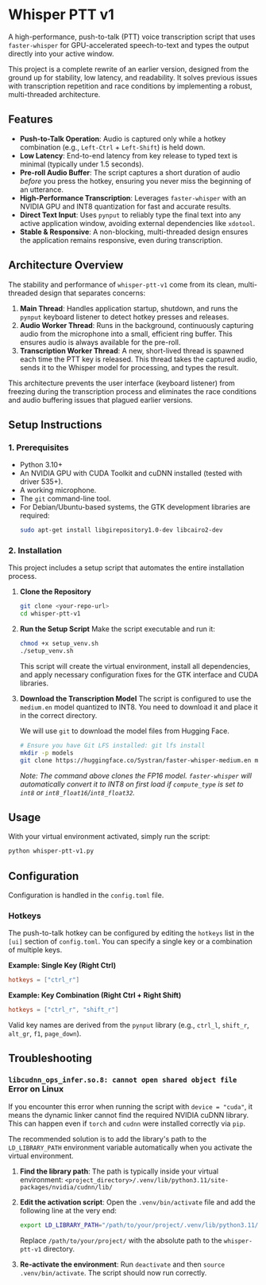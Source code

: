 # Whisper PTT v1

A high-performance, push-to-talk (PTT) voice transcription script that uses `faster-whisper` for GPU-accelerated speech-to-text and types the output directly into your active window.

This project is a complete rewrite of an earlier version, designed from the ground up for stability, low latency, and readability. It solves previous issues with transcription repetition and race conditions by implementing a robust, multi-threaded architecture.

## Features

- **Push-to-Talk Operation**: Audio is captured only while a hotkey combination (e.g., `Left-Ctrl` + `Left-Shift`) is held down.
- **Low Latency**: End-to-end latency from key release to typed text is minimal (typically under 1.5 seconds).
- **Pre-roll Audio Buffer**: The script captures a short duration of audio *before* you press the hotkey, ensuring you never miss the beginning of an utterance.
- **High-Performance Transcription**: Leverages `faster-whisper` with an NVIDIA GPU and INT8 quantization for fast and accurate results.
- **Direct Text Input**: Uses `pynput` to reliably type the final text into any active application window, avoiding external dependencies like `xdotool`.
- **Stable & Responsive**: A non-blocking, multi-threaded design ensures the application remains responsive, even during transcription.

## Architecture Overview

The stability and performance of `whisper-ptt-v1` come from its clean, multi-threaded design that separates concerns:

1.  **Main Thread**: Handles application startup, shutdown, and runs the `pynput` keyboard listener to detect hotkey presses and releases.
2.  **Audio Worker Thread**: Runs in the background, continuously capturing audio from the microphone into a small, efficient ring buffer. This ensures audio is always available for the pre-roll.
3.  **Transcription Worker Thread**: A new, short-lived thread is spawned each time the PTT key is released. This thread takes the captured audio, sends it to the Whisper model for processing, and types the result.

This architecture prevents the user interface (keyboard listener) from freezing during the transcription process and eliminates the race conditions and audio buffering issues that plagued earlier versions.

## Setup Instructions

### 1. Prerequisites

-   Python 3.10+
-   An NVIDIA GPU with CUDA Toolkit and cuDNN installed (tested with driver 535+).
-   A working microphone.
-   The `git` command-line tool.
-   For Debian/Ubuntu-based systems, the GTK development libraries are required:
    ```bash
    sudo apt-get install libgirepository1.0-dev libcairo2-dev
    ```

### 2. Installation

This project includes a setup script that automates the entire installation process.

1.  **Clone the Repository**
    ```bash
    git clone <your-repo-url>
    cd whisper-ptt-v1
    ```

2.  **Run the Setup Script**
    Make the script executable and run it:
    ```bash
    chmod +x setup_venv.sh
    ./setup_venv.sh
    ```
    This script will create the virtual environment, install all dependencies, and apply necessary configuration fixes for the GTK interface and CUDA libraries.

4.  **Download the Transcription Model**
    The script is configured to use the `medium.en` model quantized to INT8. You need to download it and place it in the correct directory.

    We will use `git` to download the model files from Hugging Face.
    ```bash
    # Ensure you have Git LFS installed: git lfs install
    mkdir -p models
    git clone https://huggingface.co/Systran/faster-whisper-medium.en models/faster-whisper-medium.en-int8
    ```
    *Note: The command above clones the FP16 model. `faster-whisper` will automatically convert it to INT8 on first load if `compute_type` is set to `int8` or `int8_float16`/`int8_float32`.*

## Usage

With your virtual environment activated, simply run the script:

```bash
python whisper-ptt-v1.py
```

## Configuration

Configuration is handled in the `config.toml` file.

### Hotkeys

The push-to-talk hotkey can be configured by editing the `hotkeys` list in the `[ui]` section of `config.toml`. You can specify a single key or a combination of multiple keys.

**Example: Single Key (Right Ctrl)**
```toml
hotkeys = ["ctrl_r"]
```

**Example: Key Combination (Right Ctrl + Right Shift)**
```toml
hotkeys = ["ctrl_r", "shift_r"]
```

Valid key names are derived from the `pynput` library (e.g., `ctrl_l`, `shift_r`, `alt_gr`, `f1`, `page_down`).

## Troubleshooting

### `libcudnn_ops_infer.so.8: cannot open shared object file` Error on Linux

If you encounter this error when running the script with `device = "cuda"`, it means the dynamic linker cannot find the required NVIDIA cuDNN library. This can happen even if `torch` and `cudnn` were installed correctly via `pip`.

The recommended solution is to add the library's path to the `LD_LIBRARY_PATH` environment variable automatically when you activate the virtual environment.

1.  **Find the library path**: The path is typically inside your virtual environment:
    `<project_directory>/.venv/lib/python3.11/site-packages/nvidia/cudnn/lib/`

2.  **Edit the activation script**: Open the `.venv/bin/activate` file and add the following line at the very end:
    ```bash
    export LD_LIBRARY_PATH="/path/to/your/project/.venv/lib/python3.11/site-packages/nvidia/cudnn/lib:$LD_LIBRARY_PATH"
    ```
    Replace `/path/to/your/project/` with the absolute path to the `whisper-ptt-v1` directory.

3.  **Re-activate the environment**: Run `deactivate` and then `source .venv/bin/activate`. The script should now run correctly.
